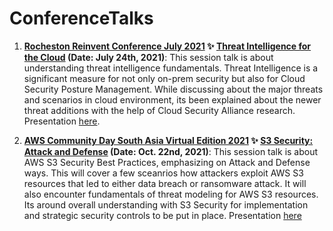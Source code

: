 # ConferenceTalks

1. **[Rocheston Reinvent Conference July 2021](https://reinvent.rocheston.com/schedule.html) :sparkles: [Threat Intelligence for the Cloud](https://www.youtube.com/watch?v=be16-_xbjdw) (Date: July 24th, 2021)**: This session talk is about understanding threat intelligence fundamentals. Threat Intelligence is a significant measure for not only on-prem security but also for Cloud Security Posture Management. While discussing about the major threats and scenarios in cloud environment, its been explained about the newer threat additions with the help of Cloud Security Alliance research. Presentation [here](https://github.com/ntnshrm87/ConnferenceTalks-NitinS/blob/main/Threat%20Intelligence%20for%20the%20Cloud.pdf).

2. **[AWS Community Day South Asia Virtual Edition 2021](https://communityday.awsug.asia/) :sparkles: [S3 Security: Attack and Defense](https://youtu.be/Q4Wkfo5BXyo?t=8974) (Date: Oct. 22nd, 2021)**: This session talk is about AWS S3 Security Best Practices, emphasizing on Attack and Defense ways. This will cover a few sceanrios how attackers exploit AWS S3 resources that led to either data breach or ransomware attack. It will also encounter fundamentals of threat modeling for AWS S3 resources. Its around overall understanding with S3 Security for implementation and strategic security controls to be put in place. Presentation [here]() 
